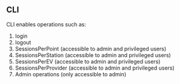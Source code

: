 ## CLI
CLI enables operations such as: </br>
1. login </br>
2. logout </br>
3. SessionsPerPoint (accessible to admin and privileged users) </br>
4. SessionsPerStation (accessible to admin and privileged users) </br>
5. SessionsPerEV (accessible to admin and privileged users) </br>
6. SessionsPerProvider (accessible to admin and privileged users) </br>
7. Admin operations (only accessible to admin)
